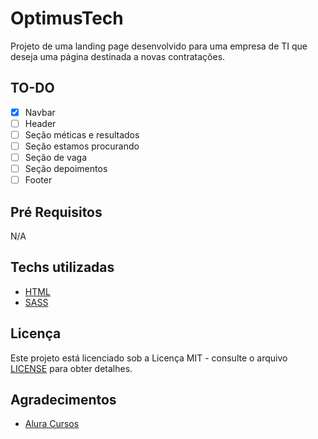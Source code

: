 # OptimusTech

Projeto de uma landing page desenvolvido para uma empresa de TI que deseja uma página destinada a novas contratações.

## TO-DO

- [x] Navbar
- [ ] Header
- [ ] Seção méticas e resultados
- [ ] Seção estamos procurando
- [ ] Seção de vaga
- [ ] Seção depoimentos
- [ ] Footer

## Pré Requisitos

N/A

## Techs utilizadas

- [HTML](https://developer.mozilla.org/pt-BR/docs/Web/HTML)
- [SASS](https://sass-lang.com/)

## Licença

Este projeto está licenciado sob a Licença MIT - consulte o arquivo [LICENSE](./LICENSE) para obter detalhes.

## Agradecimentos

- [Alura Cursos](https://www.alura.com.br/)
